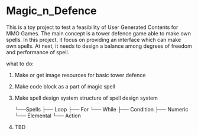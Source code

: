 # Magic_n_Defence
This is a toy project to test a feasibility of User Generated Contents for MMO Games.
The main concept is a tower defence game able to make own spells.
In this project, it focus on providing an interface which can make own spells.
At next, it needs to design a balance among degrees of freedom and performance of spell.

what to do:
1. Make or get image resources for basic tower defence

2. Make code block as a part of magic spell

3. Make spell design system
    structure of spell design system
    
     └──Spells
        ├── Loop
            ├── For
            └── While
        ├── Condition
            ├── Numeric
            └── Elemental
        └── Action

4. TBD
